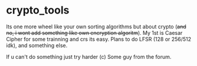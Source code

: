 # crypto_tools
Its one more wheel like your own sorting algorithms but about crypto (~~and no, i wont add something like own encryption algoritm~~).
My 1st is Caesar Cipher for some trainning and crs its easy.
Plans to do LFSR (128 or 256/512 idk), and something else.

If u can't do something just try harder (c) Some guy from the forum.
